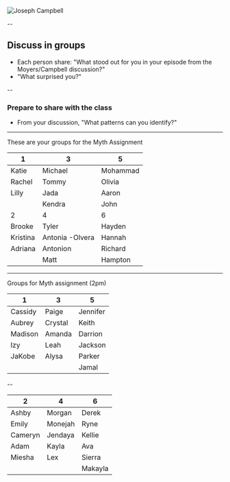 ![Joseph Campbell](http://baumwollarchives.com/wp-content/uploads/2012/10/101-3-J-CAMPBELL-top3.jpg)

--

## Discuss in groups ##

- Each person share: "What stood out for you in your episode from the Moyers/Campbell discussion?"
- "What surprised you?"

-- 

### Prepare to share with the class ###

- From your discussion, "What patterns can you identify?" 

---

These are your groups for the Myth Assignment

| 1               | 3                       | 5                  |
| --------------- | ----------------------- | ------------------ |
| Katie           | Michael            | Mohammad  |
| Rachel     | Tommy           | Olivia      |
| Lilly    | Jada             | Aaron          |
|                 | Kendra             | John       |
| 2               | 4                       | 6                  |
| Brooke       | Tyler            | Hayden     |
| Kristina   | Antonia -Olvera | Hannah     |
| Adriana  | Antonion            | Richard        |
|                 | Matt               | Hampton   |

---

Groups for Myth assignment (2pm)

| 1                 | 3                | 5                |
| ----------------- | ---------------- | ---------------- |
| Cassidy     | Paige    | Jennifer   |
| Aubrey    | Crystal     | Keith  |
| Madison     | Amanda    | Darrion     |
| Izy        | Leah          | Jackson     |
| JaKobe       | Alysa   | Parker     |
|                   |                  | Jamal       |

--

| 2                 | 4                | 6                |
| ---------------- | ---------------- | --------------- |
| Ashby       | Morgan  | Derek    |
| Emily        | Monejah     | Ryne     |
| Cameryn     | Jendaya   | Kellie     |
| Adam       | Kayla     | Ava          |
| Miesha  | Lex        | Sierra      |
|                   |                  | Makayla      |
